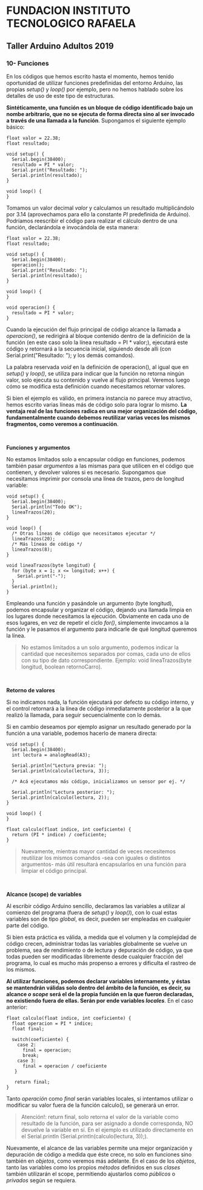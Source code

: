 <h1><b>FUNDACION INSTITUTO TECNOLOGICO RAFAELA</b></h1>
<h2><b>Taller Arduino Adultos 2019</b></h2>

<h3>10- Funciones</h3>

En los códigos que hemos escrito hasta el momento, hemos tenido oportunidad de utilizar funciones predefinidas del entorno Arduino, las propias <i>setup()</i> y <i>loop()</i> por ejemplo, pero no hemos hablado sobre los detalles de uso de este tipo de estructuras.

<b>Sintéticamente, una función es un bloque de código identificado bajo un nombe arbitrario, que no se ejecuta de forma directa sino al ser invocado a través de una llamada a la función</b>. Supongamos el siguiente ejemplo básico:

```
float valor = 22.38;
float resultado;

void setup() {
  Serial.begin(38400);
  resultado = PI * valor;
  Serial.print("Resultado: ");
  Serial.println(resultado); 
}

void loop() {
}
```

Tomamos un valor decimal <i>valor</i> y calculamos un resultado multiplicándolo por 3.14 (aprovechamos para ello la constante <i>PI</i> predefinida de Arduino). Podríamos reescribir el código para realizar el cálculo dentro de una función, declarándola e invocándola de esta manera:

```
float valor = 22.38;
float resultado;

void setup() {
  Serial.begin(38400);
  operacion();
  Serial.print("Resultado: ");
  Serial.println(resultado); 
}

void loop() {
}

void operacion() {
  resultado = PI * valor;
}
```

Cuando la ejecución del flujo principal de código alcance la llamada a <i>operacion()</i>, se redirigirá al bloque contenido dentro de la definición de la función (en este caso solo la línea resultado = PI * valor;), ejecutará este código y retornará a la secuencia inicial, siguiendo desde alli (con Serial.print("Resultado: "); y los demás comandos).

La palabra reservada <i>void</i> en la definición de operacion(), al igual que en <i>setup()</i> y <i>loop()</i>, se utiliza para indicar que la función no retorna ningún valor, solo ejecuta su contenido y vuelve al flujo principal. Veremos luego cómo se modifica esta definición cuando necesitamos retornar valores.

Si bien el ejemplo es válido, en primera instancia no parece muy atractivo, hemos escrito varias líneas más de código solo para lograr lo mismo. <b>La ventaja real de las funciones radica en una mejor organización del código, fundamentalmente cuando debemos reutilizar varias veces los mismos fragmentos, como veremos a continuación</b>.

<p>&nbsp;</p>

<b>Funciones y argumentos</b>

No estamos limitados solo a encapsular código en funciones, podemos también pasar <i>argumentos</i> a las mismas para que utilicen en el código que contienen, y devolver valores si es necesario. Supongamos que necesitamos imprimir por consola una línea de trazos, pero de longitud variable:

```
void setup() {
  Serial.begin(38400);
  Serial.println("Todo OK");
  lineaTrazos(20);
}

void loop() {
  /* Otras líneas de código que necesitamos ejecutar */
  lineaTrazos(20);
  /* Más líneas de código */
  lineaTrazos(8);
}

void lineaTrazos(byte longitud) {
  for (byte x = 1; x <= longitud; x++) {
    Serial.print("-");
  }
  Serial.println();
}
```

Empleando una función y pasándole un argumento (byte longitud), podemos encapsular y organizar el código, dejando una llamada limpia en los lugares donde necesitamos la ejecución. Obviamente en cada uno de esos lugares, en vez de repetir el ciclo <i>for()</i>, simplemente invocamos a la función y le pasamos el argumento para indicarle de qué longitud queremos la línea.

> No estamos limitados a un solo argumento, podemos indicar la cantidad que necesitemos separados por comas, cada uno de ellos con su tipo de dato correspondiente. Ejemplo: void lineaTrazos(byte longitud, boolean retornoCarro).

<p>&nbsp;</p>

<b>Retorno de valores</b>

Si no indicamos nada, la función ejecutará por defecto su código interno, y el control retornará a la línea de código inmediatamente posterior a la que realizó la llamada, para seguir secuencialmente con lo demás.

Si en cambio deseamos por ejemplo asignar un resultado generado por la función a una variable, podemos hacerlo de manera directa:

```
void setup() {
  Serial.begin(38400);
  int lectura = analogRead(A3);

  Serial.println("Lectura previa: ");
  Serial.println(calculo(lectura, 3));

  /* Acá ejecutamos más código, inicializamos un sensor por ej. */

  Serial.println("Lectura posterior: ");
  Serial.println(calculo(lectura, 2));
}

void loop() {
}

float calculo(float indice, int coeficiente) {
  return (PI * indice) / coeficiente;
}
```

> Nuevamente, mientras mayor cantidad de veces necesitemos reutilizar los mismos comandos -sea con iguales o distintos argumentos- más útil resultará encapsularlos en una función para limpiar el código principal.

<p>&nbsp;</p>

<b>Alcance (scope) de variables</b>

Al escribir código Arduino sencillo, declaramos las variables a utilizar al comienzo del programa (fuera de <i>setup()</i> y <i>loop()</i>), con lo cual estas variables son de tipo <i>global</i>, es decir, pueden ser empleadas en cualquier parte del código.

Si bien esta práctica es válida, a medida que el volumen y la complejidad de código crecen, administrar todas las variables globalmente se vuelve un problema, sea de rendimiento o de lectura y depuración de código, ya que todas pueden ser modificadas libremente desde cualquier fracción del programa, lo cual es mucho más propenso a errores y dificulta el rastreo de los mismos.

<b>Al utilizar funciones, podemos declarar variables internamente, y éstas se mantendrán válidas solo dentro del ámbito de la función, es decir, su alcance <i>o scope</i> será el de la propia función en la que fueron declaradas, no existiendo fuera de ellas. Serán por ende variables <i>locales</i></b>. En el caso anterior:

```
float calculo(float indice, int coeficiente) {
  float operacion = PI * indice;
  float final;

  switch(coeficiente) {
    case 2:
      final = operacion;
      break;
    case 3:
      final = operacion / coeficiente
   }

   return final;
}
```

Tanto <i>operación</i> como <i>final</i> serán variables locales, si intentamos utilizar o modificar su valor fuera de la función calculo(), se generará un error.

> Atención!: return final, solo retorna el valor de la variable como resultado de la función, para ser asignado a donde corresponda, NO devuelve la variable en sí. En el ejemplo es utilizado directamente en el Serial.println (Serial.println(calculo(lectura, 3));).

Nuevamente, el alcance de las variables permite una mejor organización y depuración de código a medida que éste crece, no solo en funciones sino también en <i>objetos</i>, como veremos más adelante. En el caso de los <i>objetos</i>, tanto las variables como los propios <i>métodos</i> definidos en sus <i>clases</i> también utilizarán el scope, permitiendo ajustarlos como <i>públicos</i> o <i>privados</i> según se requiera.